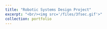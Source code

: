 ```yaml
---
title: "Robotic Systems Design Project"
excerpt: "<br/><img src='/files/3fsec.gif'>"
collection: portfolio
---
```





